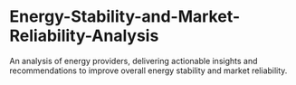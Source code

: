 # Energy-Stability-and-Market-Reliability-Analysis
An analysis of energy providers, delivering actionable insights and recommendations to improve overall energy stability and market reliability.
